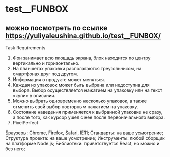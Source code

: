 # test__FUNBOX
## можно посмотреть по ссылке https://yuliyaleushina.github.io/test__FUNBOX/


Task Requirements
1. Фон занимает всю площадь экрана, блок находится по центру вертикально и 
горизонтально. 
2. На планшетах упаковки располагаются треугольником, на смартфонах друг под 
другом. 
3. Информация о продукте может меняться. 
4. Каждая из упаковок может быть выбрана или недоступна для выбора. Выбор 
осуществляется нажатием на упаковку или на текст «купи» в описании. 
5. Можно выбрать одновременно несколько упаковок, а также отменить свой 
выбор повторным нажатием на упаковку. 
6. Состояние наведения применяется к выбранной упаковке не сразу, а после того, 
как курсор ушел с нее после первоначального выбора.
7. PixelPerfect

Браузеры: Chrome, Firefox, Safari, IE11; 
Стандарты: на ваше усмотрение; 
Структура проекта: на ваше усмотрение; 
Инструменты: любой сборщик на платформе Node.js; 
Библиотеки: приветствуется React, но можно и без него; 
